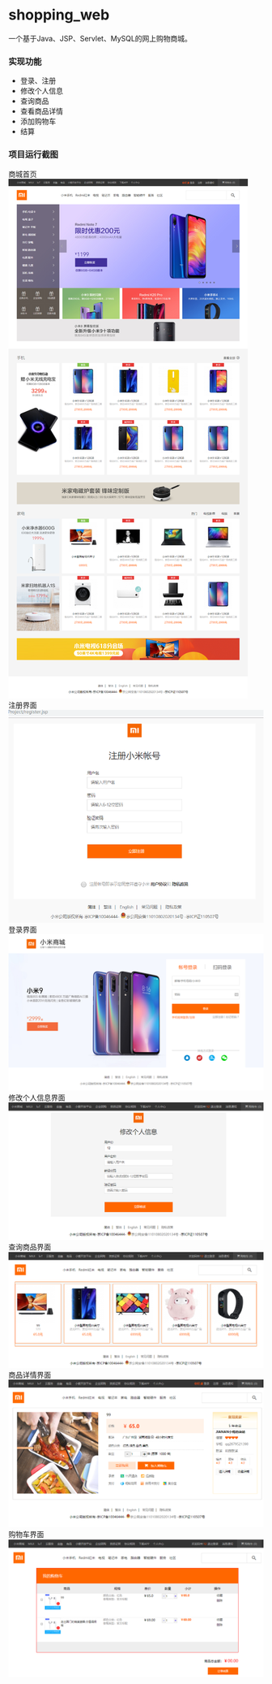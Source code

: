 # shopping_web

一个基于Java、JSP、Servlet、MySQL的网上购物商城。

### 实现功能
* 登录、注册
* 修改个人信息
* 查询商品
* 查看商品详情
* 添加购物车
* 结算

### 项目运行截图
商城首页    
![image](https://github.com/Redxym/-web-/blob/master/readmeImg/index.png)  
注册界面  
![image](https://github.com/Redxym/-web-/blob/master/readmeImg/register.png)  
登录界面  
![image](https://github.com/Redxym/-web-/blob/master/readmeImg/login.png)  
修改个人信息界面  
![image](https://github.com/Redxym/-web-/blob/master/readmeImg/updataInfo.png)  
查询商品界面  
![image](https://github.com/Redxym/-web-/blob/master/readmeImg/search.png)  
商品详情界面  
![image](https://github.com/Redxym/-web-/blob/master/readmeImg/goods_detail.png)  
购物车界面    
![image](https://github.com/Redxym/-web-/blob/master/readmeImg/cart.png)  
